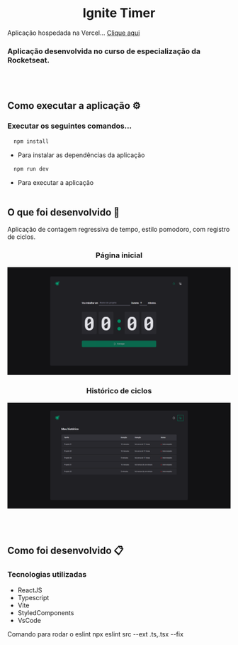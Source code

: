 <h1 align="center">Ignite Timer</h1>

Aplicação hospedada na Vercel... [Clique aqui](https://ignite-timer-alpha-coral.vercel.app/) 



### Aplicação desenvolvida no curso de especialização da Rocketseat.

<br><br>
## Como executar a aplicação ⚙️

### Executar os seguintes comandos...

``` js
  npm install
```
- Para instalar as dependências da aplicação

``` js
  npm run dev
```
- Para executar a aplicação
<br><br>


## O que foi desenvolvido 🚀
Aplicação de contagem regressiva de tempo, estilo pomodoro, com registro de ciclos.

<h3 align="center">Página inicial</h3>

<img src="./src/assets/home.png"/>

<h3 align="center">Histórico de ciclos</h3>

<div align="center"><img src="./src/assets/history.png"/></div>



<br><br>
## Como foi desenvolvido 📋

### Tecnologias utilizadas
- ReactJS
- Typescript
- Vite
- StyledComponents
- VsCode



























Comando para rodar o eslint
npx eslint src --ext .ts,.tsx --fix

